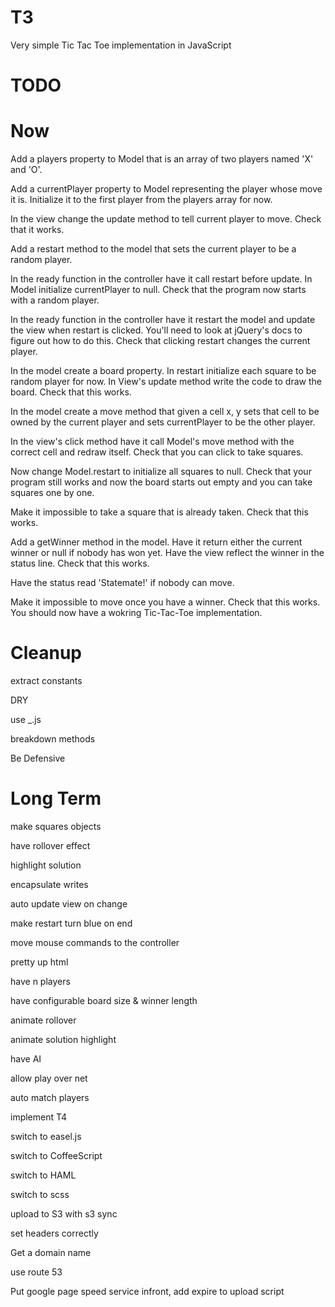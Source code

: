 T3
==

Very simple Tic Tac Toe implementation in JavaScript

TODO
==

Now
===

Add a players property to Model that is an array of two players named 'X' and 'O'.

Add a currentPlayer property to Model representing the player whose move it is. Initialize it to the first player from the players array for now.

In the view change the update method to tell current player to move. Check that it works.

Add a restart method to the model that sets the current player to be a random player.

In the ready function in the controller have it call restart before update. In Model initialize currentPlayer to null. Check that the program now starts with a random player.

In the ready function in the controller have it restart the model and update the view when restart is clicked. You'll need to look at jQuery's docs to figure out how to do this. Check that clicking restart changes the current player.

In the model create a board property. In restart initialize each square to be random player for now. In View's update method write the code to draw the board. Check that this works.

In the model create a move method that given a cell x, y sets that cell to be owned by the current player and sets currentPlayer to be the other player.

In the view's click method have it call Model's move method with the correct cell and redraw itself. Check that you can click to take squares.

Now change Model.restart to initialize all squares to null. Check that your program still works and now the board starts out empty and you can take squares one by one.

Make it impossible to take a square that is already taken. Check that this works.

Add a getWinner method in the model. Have it return either the current winner or null if nobody has won yet. Have the view reflect the winner in the status line. Check that this works.

Have the status read 'Statemate!' if nobody can move.

Make it impossible to move once you have a winner. Check that this works. You should now have a wokring Tic-Tac-Toe implementation.


Cleanup
===

extract constants

DRY

use _.js

breakdown methods

Be Defensive


Long Term
===

make squares objects

have rollover effect

highlight solution

encapsulate writes

auto update view on change

make restart turn blue on end

move mouse commands to the controller

pretty up html

have n players

have configurable board size & winner length

animate rollover

animate solution highlight

have AI

allow play over net

auto match players

implement T4

switch to easel.js

switch to CoffeeScript

switch to HAML

switch to scss

upload to S3 with s3 sync

set headers correctly

Get a domain name

use route 53

Put google page speed service infront, add expire to upload script